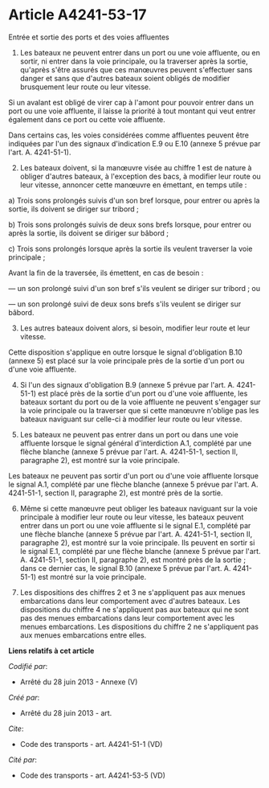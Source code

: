 # Article A4241-53-17

Entrée et sortie des ports et des voies affluentes 

1. Les bateaux ne peuvent entrer dans un port ou une voie affluente, ou en sortir, ni entrer dans la voie principale, ou la
traverser après la sortie, qu'après s'être assurés que ces manœuvres peuvent s'effectuer sans danger et sans que d'autres
bateaux soient obligés de modifier brusquement leur route ou leur vitesse. 

Si un avalant est obligé de virer cap à l'amont pour pouvoir entrer dans un port ou une voie affluente, il laisse la priorité
à tout montant qui veut entrer également dans ce port ou cette voie affluente. 

Dans certains cas, les voies considérées comme affluentes peuvent être indiquées par l'un des signaux d'indication E.9 ou
E.10 (annexe 5 prévue par l'art. A. 4241-51-1). 

2. Les bateaux doivent, si la manœuvre visée au chiffre 1 est de nature à obliger d'autres bateaux, à l'exception des bacs, à
modifier leur route ou leur vitesse, annoncer cette manœuvre en émettant, en temps utile : 

a) Trois sons prolongés suivis d'un son bref lorsque, pour entrer ou après la sortie, ils doivent se diriger sur tribord ; 

b) Trois sons prolongés suivis de deux sons brefs lorsque, pour entrer ou après la sortie, ils doivent se diriger sur
bâbord ; 

c) Trois sons prolongés lorsque après la sortie ils veulent traverser la voie principale ; 

Avant la fin de la traversée, ils émettent, en cas de besoin : 

― un son prolongé suivi d'un son bref s'ils veulent se diriger sur tribord ; ou 

― un son prolongé suivi de deux sons brefs s'ils veulent se diriger sur bâbord. 

3. Les autres bateaux doivent alors, si besoin, modifier leur route et leur vitesse. 

Cette disposition s'applique en outre lorsque le signal d'obligation B.10 (annexe 5) est placé sur la voie principale près de
la sortie d'un port ou d'une voie affluente. 

4. Si l'un des signaux d'obligation B.9 (annexe 5 prévue par l'art. A. 4241-51-1) est placé près de la sortie d'un port ou
d'une voie affluente, les bateaux sortant du port ou de la voie affluente ne peuvent s'engager sur la voie principale ou la
traverser que si cette manœuvre n'oblige pas les bateaux naviguant sur celle-ci à modifier leur route ou leur vitesse. 

5. Les bateaux ne peuvent pas entrer dans un port ou dans une voie affluente lorsque le signal général d'interdiction A.1,
complété par une flèche blanche (annexe 5 prévue par l'art. A. 4241-51-1, section II, paragraphe 2), est montré sur la voie
principale. 

Les bateaux ne peuvent pas sortir d'un port ou d'une voie affluente lorsque le signal A.1, complété par une flèche blanche
(annexe 5 prévue par l'art. A. 4241-51-1, section II, paragraphe 2), est montré près de la sortie. 

6. Même si cette manœuvre peut obliger les bateaux naviguant sur la voie principale à modifier leur route ou leur vitesse,
les bateaux peuvent entrer dans un port ou une voie affluente si le signal E.1, complété par une flèche blanche (annexe 5
prévue par l'art. A. 4241-51-1, section II, paragraphe 2), est montré sur la voie principale. Ils peuvent en sortir si le
signal E.1, complété par une flèche blanche (annexe 5 prévue par l'art. A. 4241-51-1, section II, paragraphe 2), est montré
près de la sortie ; dans ce dernier cas, le signal B.10 (annexe 5 prévue par l'art. A. 4241-51-1) est montré sur la voie
principale. 

7. Les dispositions des chiffres 2 et 3 ne s'appliquent pas aux menues embarcations dans leur comportement avec d'autres
bateaux. Les dispositions du chiffre 4 ne s'appliquent pas aux bateaux qui ne sont pas des menues embarcations dans leur
comportement avec les menues embarcations. Les dispositions du chiffre 2 ne s'appliquent pas aux menues embarcations entre
elles.

**Liens relatifs à cet article**

_Codifié par_:

  - Arrêté du 28 juin 2013 -  Annexe (V)

_Créé par_:

  - Arrêté du 28 juin 2013 - art.

_Cite_:

  - Code des transports - art. A4241-51-1 (VD)

_Cité par_:

  - Code des transports - art. A4241-53-5 (VD)
